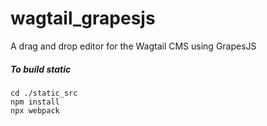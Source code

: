 # wagtail_grapesjs
A drag and drop editor for the Wagtail CMS using GrapesJS

##### To build static

```
cd ./static_src
npm install
npx webpack
```